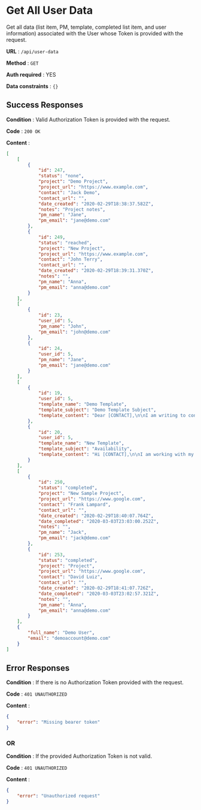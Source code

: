 # Get All User Data

Get all data (list item, PM, template, completed list item, and user information) associated with the User whose Token is provided with the request.

**URL** : `/api/user-data`

**Method** : `GET`

**Auth required** : YES

**Data constraints** : `{}`

## Success Responses

**Condition** : Valid Authorization Token is provided with the request.

**Code** : `200 OK`

**Content** : 

```json
[
    [
        {
            "id": 247,
            "status": "none",
            "project": "Demo Project",
            "project_url": "https://www.example.com",
            "contact": "Jack Demo",
            "contact_url": "",
            "date_created": "2020-02-29T18:38:37.582Z",
            "notes": "Project notes",
            "pm_name": "Jane",
            "pm_email": "jane@demo.com"
        },
        {
            "id": 249,
            "status": "reached",
            "project": "New Project",
            "project_url": "https://www.example.com",
            "contact": "John Terry",
            "contact_url": "",
            "date_created": "2020-02-29T18:39:31.370Z",
            "notes": "",
            "pm_name": "Anna",
            "pm_email": "anna@demo.com"
        }
    ],
    [
        {
            "id": 23,
            "user_id": 5,
            "pm_name": "John",
            "pm_email": "john@demo.com"
        },
        {
            "id": 24,
            "user_id": 5,
            "pm_name": "Jane",
            "pm_email": "jane@demo.com"
        }
    ],
    [
        {
            "id": 19,
            "user_id": 5,
            "template_name": "Demo Template",
            "template_subject": "Demo Template Subject",
            "template_content": "Dear [CONTACT],\n\nI am writing to confirm your participation in the new project on [PROJECT] that my colleague [PM] reached out about.\n\nThank you.\n\nBest,\nDemo"
        },
        {
            "id": 20,
            "user_id": 5,
            "template_name": "New Template",
            "template_subject": "Availability",
            "template_content": "Hi [CONTACT],\n\nI am working with my colleague [PM] to arrange the new project on [PROJECT]. Could you please let me know on your updated availability for this week?\n\nThank you.\n\nBest Regards,\nDemo"
        }
    ],
    [
        {
            "id": 250,
            "status": "completed",
            "project": "New Sample Project",
            "project_url": "https://www.google.com",
            "contact": "Frank Lampard",
            "contact_url": "",
            "date_created": "2020-02-29T18:40:07.764Z",
            "date_completed": "2020-03-03T23:03:00.252Z",
            "notes": "",
            "pm_name": "Jack",
            "pm_email": "jack@demo.com"
        },
        {
            "id": 253,
            "status": "completed",
            "project": "Project",
            "project_url": "https://www.google.com",
            "contact": "David Luiz",
            "contact_url": "",
            "date_created": "2020-02-29T18:41:07.726Z",
            "date_completed": "2020-03-03T23:02:57.321Z",
            "notes": "",
            "pm_name": "Anna",
            "pm_email": "anna@demo.com"
        }
    ],
    {
        "full_name": "Demo User",
        "email": "demoaccount@demo.com"
    }
]
```

## Error Responses

**Condition** : If there is no Authorization Token provided with the request.

**Code** : `401 UNAUTHORIZED`

**Content** : 

```json
{
    "error": "Missing bearer token"
}
```
### OR

**Condition** : If the provided Authorization Token is not valid.

**Code** : `401 UNAUTHORIZED`

**Content** : 

```json
{
    "error": "Unauthorized request"
}
```
